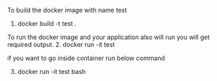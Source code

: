 To build the docker image with name test
1. docker build -t test .

To run the docker image and your application also will run you will get required output.
2. docker run -it test

if you want to go inside container run below command

3. docker run -it test bash
